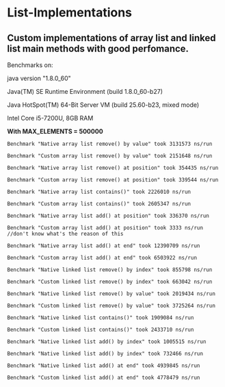 # List-Implementations

## Custom implementations of array list and linked list main methods with good perfomance.


Benchmarks on:

java version "1.8.0_60"

Java(TM) SE Runtime Environment (build 1.8.0_60-b27)

Java HotSpot(TM) 64-Bit Server VM (build 25.60-b23, mixed mode)

Intel Core i5-7200U, 8GB RAM


**With MAX_ELEMENTS = 500000**

```
Benchmark "Native array list remove() by value" took 3131573 ns/run

Benchmark "Custom array list remove() by value" took 2151648 ns/run

Benchmark "Native array list remove() at position" took 354435 ns/run

Benchmark "Custom array list remove() at position" took 339544 ns/run

Benchmark "Native array list contains()" took 2226010 ns/run

Benchmark "Custom array list contains()" took 2605347 ns/run

Benchmark "Native array list add() at position" took 336370 ns/run

Benchmark "Custom array list add() at position" took 3333 ns/run  //don't know what's the reason of this

Benchmark "Native array list add() at end" took 12390709 ns/run

Benchmark "Custom array list add() at end" took 6503922 ns/run
```



```
Benchmark "Native linked list remove() by index" took 855798 ns/run

Benchmark "Custom linked list remove() by index" took 663042 ns/run

Benchmark "Native linked list remove() by value" took 2019434 ns/run

Benchmark "Custom linked list remove() by value" took 3725264 ns/run

Benchmark "Native linked list contains()" took 1909084 ns/run

Benchmark "Custom linked list contains()" took 2433710 ns/run

Benchmark "Native linked list add() by index" took 1005515 ns/run

Benchmark "Native linked list add() by index" took 732466 ns/run

Benchmark "Native linked list add() at end" took 4939845 ns/run

Benchmark "Custom linked list add() at end" took 4778479 ns/run
```






